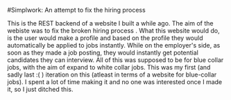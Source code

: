 #Simplwork: An attempt to fix the hiring process

This is the REST backend of a website I built a while ago. The aim of the webiste was to fix the broken hiring process . 
What this website would do, is the user would make a profile and based on the profile they would automatically be applied to jobs instantly.
While on the employer's side, as soon as they made a job posting, they would instantly get potential candidates they can interview.
All of this was supposed to be for blue collar jobs, with the aim of expand to white collar jobs.
This was my first (and sadly last :( ) iteration on this (atleast in terms of a website for blue-collar jobs). I spent a lot of time making it and no one was interested once I made it, so I just ditched this.
